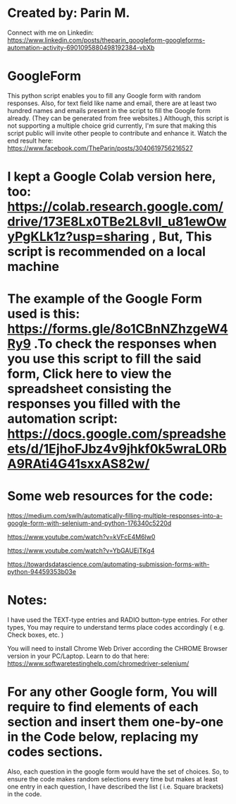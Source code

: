# Created by: Parin M.
Connect with me on Linkedin: https://www.linkedin.com/posts/theparin_googleform-googleforms-automation-activity-6901095880498192384-vbXb


# GoogleForm
This python script enables you to fill any Google form with random responses. Also, for text field like name and email, there are at least two hundred names and emails present in the script to fill the Google form already. (They can be generated from free websites.)  Although, this script is not supporting a multiple choice grid currently, I'm sure that making this script public will invite other people to contribute and enhance it.
Watch the end result here: https://www.facebook.com/TheParin/posts/3040619756216527 

# I kept a Google Colab version here, too: https://colab.research.google.com/drive/173E8Lx0TBe2L8vll_u81ewOwyPgKLk1z?usp=sharing , But, This script is recommended on a local machine

# The example of the Google Form used is this: https://forms.gle/8o1CBnNZhzgeW4Ry9 .To check the responses when you use this script to fill the said form, Click here to view the spreadsheet consisting the responses you filled with the automation script: https://docs.google.com/spreadsheets/d/1EjhoFJbz4v9jhkf0k5wraL0RbA9RAti4G41sxxAS82w/


# Some web resources for the code:

https://medium.com/swlh/automatically-filling-multiple-responses-into-a-google-form-with-selenium-and-python-176340c5220d

https://www.youtube.com/watch?v=kVFcE4M6lw0

https://www.youtube.com/watch?v=YbGAUEjTKg4

https://towardsdatascience.com/automating-submission-forms-with-python-94459353b03e

# Notes:

I have used the TEXT-type entries and RADIO button-type entries. For other types, You may require to understand terms place codes accordingly ( e.g. Check boxes, etc. )

You will need to install Chrome Web Driver according the CHROME Browser version in your PC/Laptop. Learn to do that here: https://www.softwaretestinghelp.com/chromedriver-selenium/

# For any other Google form, You will require to find elements of each section and insert them one-by-one in the Code below, replacing my codes sections.

Also, each question in the google form would have the set of choices. So, to ensure the code makes random selections every time but makes at least one entry in each question, I have described the list ( i.e. Square brackets) in the code.
